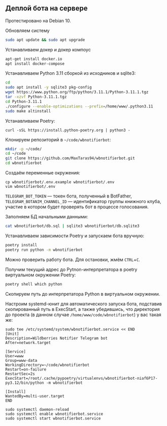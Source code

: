 ## Деплой бота на сервере

Протестировано на Debian 10.

Обновляем систему

```bash
sudo apt update && sudo apt upgrade
```
Устанавливаем докер и докер компоус
```bash
apt-get install docker.io
apt install docker-compose
```
Устанавливаем Python 3.11 сборкой из исходников и sqlite3:

```bash
cd
sudo apt install -y sqlite3 pkg-config
wget https://www.python.org/ftp/python/3.11.1/Python-3.11.1.tgz
tar -xzvf Python-3.11.1.tgz
cd Python-3.11.1
./configure --enable-optimizations --prefix=/home/www/.python3.11
sudo make altinstall
```

Устанавливаем Poetry:

```basj
curl -sSL https://install.python-poetry.org | python3 -
```

Клонируем репозиторий в `~/code/wbnotifierbot`:

```bash
mkdir -p ~/code/
cd ~/code
git clone https://github.com/MaxTaras94/wbnotifierbot.git
cd wbnotifierbot
```

Создаём переменные окружения:

```
cp wbnotifierbot/.env.example wbnotifierbot/.env
vim wbnotifierbot/.env
```

`TELEGRAM_BOT_TOKEN` — токен бота, полученный в BotFather, `TELEGRAM_BOTANIM_CHANNEL_ID` — идентификатор группы книжного клуба, участие в котором будет проверять бот в процессе голосования.

Заполняем БД начальными данными:

```bash
cat wbnotifierbot/db.sql | sqlite3 wbnotifierbot/db.sqlite3
```

Устанавливаем зависимости Poetry и запускаем бота вручную:

```bash
poetry install
poetry run python -m wbnotifierbot
```

Можно проверить работу бота. Для остановки, жмём `CTRL`+`C`.

Получим текущий адрес до Pytnon-интерпретатора в poetry виртуальном окружении Poetry:

```bash
poetry shell which python
```
Скопируем путь до интерпретатора Python в виртуальном окружении.

Настроим systemd-юнит для автоматического запуска бота, подставив скопированный путь в ExecStart, а также убедившись,
что директория до проекта (в данном случае `/home/www/code/wbnotifierbot`) у вас такая же:

```
sudo tee /etc/systemd/system/wbnotifierbot.service << END
[Unit]
Description=Wildberries Notifier Telegram bot
After=network.target

[Service]
User=www
Group=www-data
WorkingDirectory=~/code/wbnotifierbot
Restart=on-failure
RestartSec=2s
ExecStart=/root/.cache/pypoetry/virtualenvs/wbnotifierbot-niaf6P17-py3.12/bin/python -m wbnotifierbot

[Install]
WantedBy=multi-user.target
END

sudo systemctl daemon-reload
sudo systemctl enable wbnotifierbot.service
sudo systemctl start wbnotifierbot.service
```
